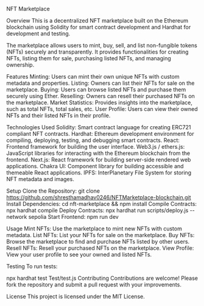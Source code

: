 NFT Marketplace

Overview
This is a decentralized NFT marketplace built on the Ethereum blockchain using Solidity for smart contract development and Hardhat for development and testing.

The marketplace allows users to mint, buy, sell, and list non-fungible tokens (NFTs) securely and transparently. It provides functionalities for creating NFTs, listing them for sale, purchasing listed NFTs, and managing ownership.

Features
Minting: Users can mint their own unique NFTs with custom metadata and properties.
Listing: Owners can list their NFTs for sale on the marketplace.
Buying: Users can browse listed NFTs and purchase them securely using Ether.
Reselling: Owners can resell their purchased NFTs on the marketplace.
Market Statistics: Provides insights into the marketplace, such as total NFTs, total sales, etc.
User Profile: Users can view their owned NFTs and their listed NFTs in their profile.

Technologies Used
Solidity: Smart contract language for creating ERC721 compliant NFT contracts.
Hardhat: Ethereum development environment for compiling, deploying, testing, and debugging smart contracts.
React: Frontend framework for building the user interface.
Web3.js / ethers.js: JavaScript libraries for interacting with the Ethereum blockchain from the frontend.
Next.js: React framework for building server-side rendered web applications.
Chakra UI: Component library for building accessible and themeable React applications.
IPFS: InterPlanetary File System for storing NFT metadata and images.

Setup
Clone the Repository: git clone https://github.com/shresthamadhav0246/NFTMarketplace-blockchain.git
Install Dependencies: cd nft-marketplace && npm install
Compile Contracts: npx hardhat compile
Deploy Contracts: npx hardhat run scripts/deploy.js --network sepolia
Start Frontend: npm run dev

Usage
Mint NFTs: Use the marketplace to mint new NFTs with custom metadata.
List NFTs: List your NFTs for sale on the marketplace.
Buy NFTs: Browse the marketplace to find and purchase NFTs listed by other users.
Resell NFTs: Resell your purchased NFTs on the marketplace.
View Profile: View your user profile to see your owned and listed NFTs.

Testing
To run tests:

npx hardhat test Test/test.js
Contributing
Contributions are welcome! Please fork the repository and submit a pull request with your improvements.

License
This project is licensed under the MIT License.
